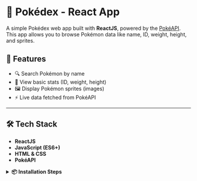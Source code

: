 # 🧿 Pokédex - React App

A simple Pokédex web app built with **ReactJS**, powered by the [PokéAPI](https://pokeapi.co/). This app allows you to browse Pokémon data like name, ID, weight, height, and sprites.

## 🚀 Features

- 🔍 Search Pokémon by name
- 📄 View basic stats (ID, weight, height)  
- 🖼️ Display Pokémon sprites (images)  
- ⚡ Live data fetched from PokéAPI  

---

## 🛠️ Tech Stack

- **ReactJS**
- **JavaScript (ES6+)**  
- **HTML & CSS**  
- **PokéAPI** 

<details>
  <summary><strong>📦 Installation Steps</strong></summary>

```bash
# 1. Clone the repository
git clone https://github.com/your-username/pokedex-react.git
cd pokedex-react

# 2. Install dependencies
npm install

# 3. Start the development server
npm run dev

```
</details> 